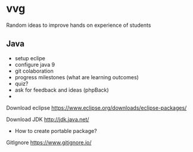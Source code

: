 # vvg
Random ideas to improve hands on experience of students

## Java
- setup eclipe
- configure java 9
- git colaboration
- progress milestones (what are learning outcomes)
- quiz?
- ask for feedback and ideas (phpBack)
- 

Download eclipse
https://www.eclipse.org/downloads/eclipse-packages/

Download JDK
http://jdk.java.net/

- How to create portable package?

GitIgnore
https://www.gitignore.io/
